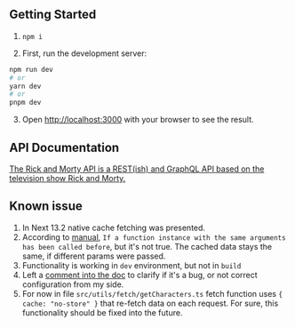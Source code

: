 ## Getting Started

1. `npm i`

2. First, run the development server:

```bash
npm run dev
# or
yarn dev
# or
pnpm dev
```

3. Open [http://localhost:3000](http://localhost:3000) with your browser to see the result.

## API Documentation

[The Rick and Morty API is a REST(ish) and GraphQL API based on the television show Rick and Morty. ](https://rickandmortyapi.com/)

## Known issue

1. In Next 13.2 native cache fetching was presented.
2. According to [manual](https://beta.nextjs.org/docs/data-fetching/caching#per-request-caching),
   `If a function instance with the same arguments has been called before`, but it's not true.
   The cached data stays the same, if different params were passed.
3. Functionality is working in `dev` environment, but not in `build`
4. Left a [comment into the doc](https://beta.nextjs.org/docs/data-fetching/caching#thread-id=HULdM) to clarify if it's a bug, or not correct configuration from my side.
5. For now in file `src/utils/fetch/getCharacters.ts` fetch function uses `{ cache: "no-store" }` that re-fetch data on each request. For sure, this functionality should be fixed into the future.
